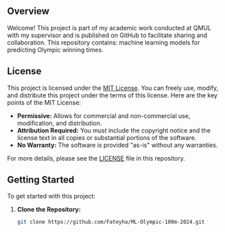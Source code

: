 
## Overview

Welcome! This project is part of my academic work conducted at QMUL with my supervisor and is published on GitHub to facilitate sharing and collaboration. This repository contains: machine learning models for predicting Olympic winning times.

## License

This project is licensed under the [MIT License](https://opensource.org/licenses/MIT). You can freely use, modify, and distribute this project under the terms of this license. Here are the key points of the MIT License:

- **Permissive:** Allows for commercial and non-commercial use, modification, and distribution.
- **Attribution Required:** You must include the copyright notice and the license text in all copies or substantial portions of the software.
- **No Warranty:** The software is provided "as-is" without any warranties.

For more details, please see the [LICENSE](./LICENSE) file in this repository.

## Getting Started

To get started with this project:

1. **Clone the Repository:**
   ```bash
   git clone https://github.com/Fateyha/ML-Olympic-100m-2024.git
